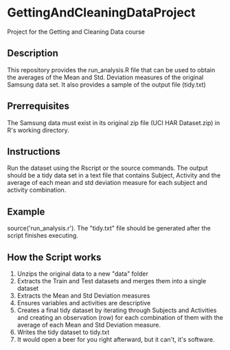 GettingAndCleaningDataProject
=============================

Project for the Getting and Cleaning Data course

Description
------------
This repository provides the run_analysis.R file that can be used to obtain the averages of the Mean and Std. Deviation measures of the original Samsung data set. It also provides a sample of the output file (tidy.txt)

Prerrequisites
-----------
The Samsung data must exist in its original zip file (UCI HAR Dataset.zip) in R's working directory.

Instructions
-------------
Run the dataset using the Rscript or the source commands. The output should be a tidy data set in a text file that contains Subject, Activity and the average of each mean and std deviation measure for each subject and activity combination.

Example
-------------
source('run_analysis.r'). The "tidy.txt" file should be generated after the script finishes executing.

How the Script works
--------------
1) Unzips the original data to a new "data" folder
2) Extracts the Train and Test datasets and merges them into a single dataset
3) Extracts the Mean and Std Deviation measures
4) Ensures variables and activities are descriptive
5) Creates a final tidy dataset by iterating through Subjects and Activities and creating an observation (row) for each combination of them with the average of each Mean and Std Deviation measure.
6) Writes the tidy dataset to tidy.txt
7) It would open a beer for you right afterward, but it can't, it's software.
